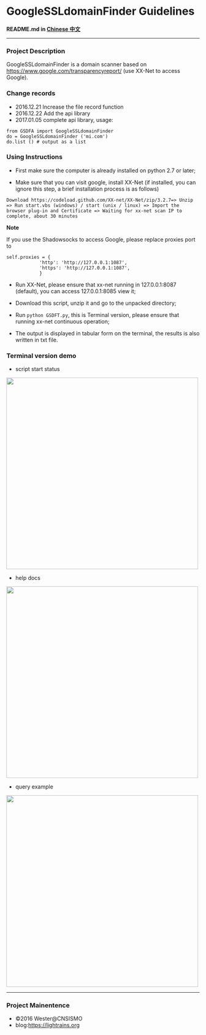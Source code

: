 # GoogleSSLdomainFinder Guidelines

**README.md in [Chinese 中文](https://github.com/We5ter/GSDF/blob/master/README_CN.md)**

***

### Project Description

GoogleSSLdomainFinder is a domain scanner based on https://www.google.com/transparencyreport/ (use XX-Net to access Google).

### Change records

- 2016.12.21 Increase the file record function
- 2016.12.22 Add the api library
- 2017.01.05 complete api library, usage:
```
from GSDFA import GoogleSSLdomainFinder
do = GoogleSSLdomainFinder ('mi.com')
do.list () # output as a list
```
### Using Instructions

- First make sure the computer is already installed on python 2.7 or later;

- Make sure that you can visit google, install XX-Net (if installed, you can ignore this step, a brief installation process is as follows)

```
Download https://codeload.github.com/XX-net/XX-Net/zip/3.2.7=> Unzip => Run start.vbs (windows) / start (unix / linux) => Import the browser plug-in and Certificate => Waiting for xx-net scan IP to complete, about 30 minutes
```

**Note**

If you use the Shadowsocks to access Google, please replace proxies port to
```
self.proxies = {
            'http': 'http://127.0.0.1:1087',
            'https': 'http://127.0.0.1:1087',
            }
```


- Run XX-Net, please ensure that xx-net running in 127.0.0.1:8087 (default), you can access 127.0.0.1:8085 view it;

- Download this script, unzip it and go to the unpacked directory;

- Run  `python GSDFT.py`, this is Terminal version, please ensure that running xx-net continuous operation;

- The output is displayed in tabular form on the terminal, the results is also written in txt file.

### Terminal version demo

- script start status

<img src="https://github.com/We5ter/GoogleSSLdomainFinder/blob/master/example/ex1.png" width="500px">

- help docs

<img src="https://github.com/We5ter/GSDF/blob/master/example/Screen%20Shot%202017-01-09%20at%207.13.57%20PM.png" width="500px">

- query example

<img src="https://github.com/We5ter/GSDF/blob/master/example/Screen%20Shot%202017-01-09%20at%207.14.27%20PM.png" width="500px">


<hr>

### Project Mainentence

- &copy;2016 Wester@CNSISMO
- blog:<a href="https://lightrains.org" target="_blank">https://lightrains.org</a>
